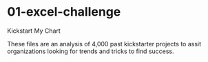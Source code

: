 # 01-excel-challenge
Kickstart My Chart

These files are an analysis of 4,000 past kickstarter projects to assit organizations looking for trends and tricks to find success. 
